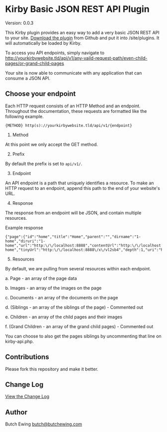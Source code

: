 # Kirby Basic JSON REST API Plugin

Version: 0.0.3

This Kirby plugin provides an easy way to add a very basic JSON REST API to your site. [Download the plugin](https://github.com/butchewing/kirby-api/archive/master.zip) from Github and put it into /site/plugins. It will automatically be loaded by Kirby.

To access you API endpoints, simply navigate to http://yourkirbywebsite.tld/api/v1/any-vaild-request-path/even-child-pages/or-grand-child-pages

Your site is now able to communicate with any application that can consume a JSON API.


## Choose your endpoint

Each HTTP request consists of an HTTP Method and an endpoint. Throughout the documentation, these requests are formatted like the following example.

```
{METHOD} http(s)://yourkirbywebsite.tld/api/v1/{endpoint}
```

1. Method

  At this point we only accept the GET method.

2. Prefix

  By default the prefix is set to `api/v1/`.


3. Endpoint

  An API endpoint is a path that uniquely identifies a resource. To make an HTTP request to an endpoint, append this path to the end of your website's URL.


4. Response

  The response from an endpoint will be JSON, and contain multiple resources.

  Example response
  ```
  {"page":{"id":"home","title":"Home","parent":"","dirname":"1-home","diruri":"1-home","url":"http:\/\/localhost:8888","contentUrl":"http:\/\/localhost:8888\/content\/1-home","tinyUrl":"http:\/\/localhost:8888\/x\/vl2sb4","depth":1,"uri":"home","root":...
  ```

5. Resources

  By default, we are pulling from several resources within each endpoint.

  a. Page - an array of the page data

  b. Images - an array of the images on the page

  c. Documents - an array of the documents on the page

  d. (Siblings - an array of the siblings of the page) - Commented out

  e. Children - an array of the child pages and their images

  f. (Grand Children - an array of the grand child pages) - Commented out

  You can choose to also get the pages siblings by uncommenting that line on kirby-api.php.


## Contributions

Please fork this repository and make it better.


## Change Log

[View the Change Log](https://github.com/butchewing/kirby-api/blob/master/changelog.md)


## Author

Butch Ewing
<butch@butchewing.com>